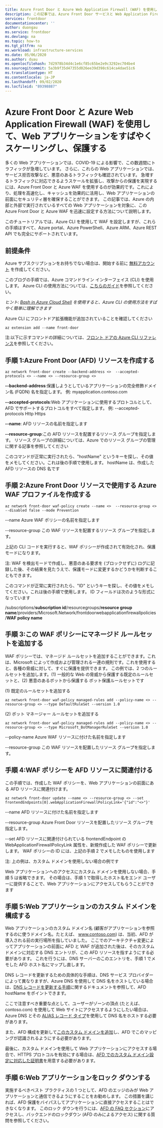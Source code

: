 ```yaml
---
title: Azure Front Door と Azure Web Application Firewall (WAF) を使用して、Web アプリケーションをすばやくスケーリングし、保護する | Microsoft Docs
description: この記事では、Azure Front Door サービスと Web Application Firewall を使用する方法について説明します
services: frontdoor
documentationcenter: ''
author: duongau
ms.service: frontdoor
ms.devlang: na
ms.topic: how-to
ms.tgt_pltfrm: na
ms.workload: infrastructure-services
ms.date: 05/06/2020
ms.author: duau
ms.openlocfilehash: 7d2978b34d4c1e6cf85c65be2e9c3292ec704be4
ms.sourcegitcommit: 5a3b9f35d47355d026ee39d398c614ca4dae51c6
ms.translationtype: HT
ms.contentlocale: ja-JP
ms.lasthandoff: 09/02/2020
ms.locfileid: "89398887"
---
```

# <a name="quickly-scale-and-protect-a-web-application-using-azure-front-door-and-azure-web-application-firewall-waf"></a>Azure Front Door と Azure Web Application Firewall (WAF) を使用して、Web アプリケーションをすばやくスケーリングし、保護する

多くの Web アプリケーションでは、COVID-19 による影響で、この数週間にトラフィックが急増しています。 さらに、これらの Web アプリケーションでは、サービス拒否攻撃など、悪意のあるトラフィックも確認されています。 急増するトラフィックに対応できるようスケールを拡張し、攻撃からの保護を実現するには、Azure Front Door と Azure WAF を使用するのが効果的です。これにより、処理を高速化し、キャッシュを効果的に活用し、Web アプリケーションの前面にセキュリティ層を確保することができます。 この記事では、Azure の内部と外部で実行されているすべての Web アプリケーションを対象に、この Azure Front Door と Azure WAF を迅速に設定する方法について説明します。 

このチュートリアルでは、Azure CLI を使用して WAF を設定しますが、これらの手順はすべて、Azure portal、Azure PowerShell、Azure ARM、Azure REST API でも完全にサポートされています。 

## <a name="prerequisites"></a>前提条件

Azure サブスクリプションをお持ちでない場合は、開始する前に [無料アカウント](https://azure.microsoft.com/free/?WT.mc_id=A261C142F) を作成してください。 

このブログの手順では、Azure コマンドライン インターフェイス (CLI) を使用します。 Azure CLI の使用方法については、[こちらのガイド](https://docs.microsoft.com/cli/azure/get-started-with-azure-cli?view=azure-cli-latest)を参照してください。

*ヒント: [Bash in Azure Cloud Shell](https://docs.microsoft.com/azure/cloud-shell/quickstart) を使用すると、Azure CLI の使用方法をすばやく簡単に理解できます*

Azure CLI にフロントドア拡張機能が追加されていることを確認してください

```azurecli-interactive 
az extension add --name front-door
```

注:以下に示すコマンドの詳細については、[フロント ドアの Azure CLI リファレンス](https://docs.microsoft.com/cli/azure/ext/front-door/?view=azure-cli-latest)を参照してください。

## <a name="step-1-create-an-azure-front-door-afd-resource"></a>手順 1:Azure Front Door (AFD) リソースを作成する


```azurecli-interactive 
az network front-door create --backend-address <>  --accepted-protocols <> --name <> --resource-group <>
```

**--backend-address**:保護しようとしているアプリケーションの完全修飾ドメイン名 (FQDN) 名を指定します。 例: myapplication.contoso.com

**--accepted-protocols**:Web アプリケーションに使用するプロトコルとして、AFD でサポートするプロトコルをすべて指定します。 例: --accepted-protocols Http Https

**--name**: AFD リソースの名前を指定します

**--resource-group**:この AFD リソースを配置するリソース グループを指定します。  リソース グループの詳細については、Azure でのリソース グループの管理に関する記事を参照してください

このコマンドが正常に実行されたら、"hostName" というキーを探し、その値をメモしてください。これは後の手順で使用します。 hostName は、作成した AFD リソースの DNS 名です

## <a name="step-2-create-an-azure-waf-profile-to-use-with-azure-front-door-resources"></a>手順 2:Azure Front Door リソースで使用する Azure WAF プロファイルを作成する

```azurecli-interactive 
az network front-door waf-policy create --name <>  --resource-group <>  --disabled false --mode Prevention
```

--name Azure WAF ポリシーの名前を指定します

--resource-group この WAF リソースを配置するリソース グループを指定します。 

上記の CLI コードを実行すると、WAF ポリシーが作成されて有効化され、保護モードになります。 

注: WAF を検出モードで作成し、悪意のある要求を (ブロックせずに) ログに記録した後、その結果を見たうえで、保護モードに変更するかどうかを判断することもできます。

このコマンドが正常に実行されたら、"ID" というキーを探し、その値をメモしてください。これは後の手順で使用します。 ID フィールドは次のような形式になっています

/subscriptions/**subscription id**/resourcegroups/**resource group name**/providers/Microsoft.Network/frontdoorwebapplicationfirewallpolicies/**WAF policy name**

## <a name="step-3-add-managed-rulesets-to-this-waf-policy"></a>手順 3:この WAF ポリシーにマネージド ルールセットを追加する

WAF ポリシーでは、マネージド ルールセットを追加することができます。これは、Microsoft によって作成および管理される一連の規則です。これを使用すると、各種の脅威に対して、すぐに保護を提供できます。 この例では、2 つのルールセットを追加します。(1) 一般的な Web の脅威から保護する既定のルールセットと、(2) 悪意のあるボットから保護する ボット保護ルールセットです

(1) 既定のルールセットを追加する

```azurecli-interactive 
az network front-door waf-policy managed-rules add --policy-name <> --resource-group <> --type DefaultRuleSet --version 1.0
```

(2) ボット マネージャー ルールセットを追加する

```azurecli-interactive 
az network front-door waf-policy managed-rules add --policy-name <> --resource-group <> --type Microsoft_BotManagerRuleSet --version 1.0
```

--policy-name Azure WAF リソースに付けた名前を指定します

--resource-group この WAF リソースを配置したリソース グループを指定します。

## <a name="step-4-associate-the-waf-policy-with-the-afd-resource"></a>手順 4:WAF ポリシーを AFD リソースに関連付ける

この手順では、作成した WAF ポリシーを、Web アプリケーションの前面にある AFD リソースに関連付けます。

```azurecli-interactive 
az network front-door update --name <> --resource-group <> --set frontendEndpoints[0].webApplicationFirewallPolicyLink='{"id":"<>"}'
```

--name AFD リソースに付けた名前を指定します

--resource-group Azure Front Door リソースを配置したリソース グループを指定します。

--set AFD リソースに関連付けられている frontendEndpoint の WebApplicationFirewallPolicyLink 属性を、新規作成した WAF ポリシーで更新します。 WAF ポリシーの ID には、上記の手順 2 でメモしたものを使用します

注: 上の例は、カスタム ドメインを使用しない場合の例です

Web アプリケーションへのアクセスにカスタム ドメインを使用しない場合、手順 5 は省略できます。 その場合は、手順 1 で取得したホスト名をエンド ユーザーに提供することで、Web アプリケーションにアクセスしてもらうことができます

## <a name="step-5-configure-custom-domain-for-your-web-application"></a>手順 5:Web アプリケーションのカスタム ドメインを構成する

Web アプリケーションのカスタム ドメイン名 (顧客がアプリケーションを参照するのに使うドメイン名。たとえば、 www.contoso.com) は、当初、AFD が導入される前の実行場所を指していました。 ここでのアーキテクチャ変更によってアプリケーションの前面に AFD と WAF が追加された後は、そのカスタム ドメインに対応する DNS エントリが、この AFD リソースを指すようにする必要があります。 これを行うには、DNS サーバーのこのエントリを、手順 1 でメモした AFD ホスト名にマップし直します。

DNS レコードを更新するための具体的な手順は、DNS サービス プロバイダーによって異なりますが、Azure DNS を使用して DNS 名をホストしている場合は、[DNS レコードを更新する手順](https://docs.microsoft.com/azure/dns/dns-operations-recordsets-cli)に関するドキュメントを参照して、AFD hostName をポイントできます。 

ここで注意すべき重要な点として、ユーザーがゾーンの頂点 (たとえば、contoso.com) を使用して Web サイトにアクセスするようにしたい場合は、Azure DNS とその [ALIAS レコード タイプ](https://docs.microsoft.com/azure/dns/dns-alias)を使用して DNS 名をホストする必要があります。 

また、AFD 構成を更新して[このカスタム ドメインを追加](https://docs.microsoft.com/azure/frontdoor/front-door-custom-domain)し、AFD でこのマッピングが認識されるようにする必要があります。

最後に、カスタム ドメインを使用して Web アプリケーションにアクセスする場合で、HTTPS プロトコルを有効にする場合は、[AFD でのカスタム ドメイン設定に対応した証明書](https://docs.microsoft.com/azure/frontdoor/front-door-custom-domain-https)を用意する必要があります。 

## <a name="step-6-lock-down-your-web-application"></a>手順 6:Web アプリケーションをロック ダウンする

実施するべきベスト プラクティスの 1 つとして、AFD のエッジのみが Web アプリケーションと通信できるようにすることをお勧めします。 この措置を講じれば、AFD 保護をバイパスしてアプリケーションに直接アクセスすることはできなくなります。 このロック ダウンを行うには、[AFD の FAQ セクション](https://docs.microsoft.com/azure/frontdoor/front-door-faq)にアクセスし、バックエンドのロックダウン (AFD のみによるアクセス) に関する質問を参照してください。

